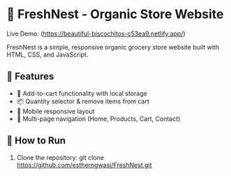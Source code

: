 # 🥗 FreshNest - Organic Store Website
Live Demo: (https://beautiful-biscochitos-c53ea9.netlify.app/)

FreshNest is a simple, responsive organic grocery store website built with HTML, CSS, and JavaScript.

## 🌿 Features

- 🛒 Add-to-cart functionality with local storage
- 📦 Quantity selector & remove items from cart
- 📱 Mobile responsive layout
- 🔗 Multi-page navigation (Home, Products, Cart, Contact)

## 🚀 How to Run

1. Clone the repository:
   git clone https://github.com/estherngwasi/FreshNest.git
